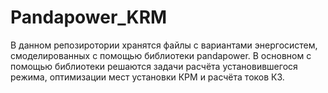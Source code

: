 # Pandapower_KRM

В данном репозиротории хранятся файлы с вариантами энергосистем, смоделированных с помощью библиотеки pandapower. В основном с помощью библиотеки решаются задачи расчёта установившегося режима, оптимизации мест установки КРМ и расчёта токов КЗ. 
